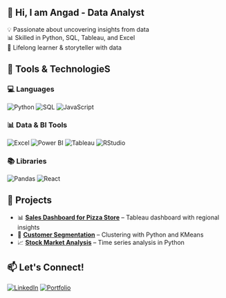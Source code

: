## 👋 Hi, I am Angad - Data Analyst

💡 Passionate about uncovering insights from data  
📊 Skilled in Python, SQL, Tableau, and Excel  
🧠 Lifelong learner & storyteller with data  

## 🔧 Tools & TechnologieS

### 💻 Languages
![Python](https://img.shields.io/badge/Python-3776AB?style=flat&logo=python&logoColor=white)
![SQL](https://img.shields.io/badge/SQL-4479A1?style=flat&logo=mysql&logoColor=white)
![JavaScript](https://img.shields.io/badge/JavaScript-F7DF1E?style=flat&logo=javascript&logoColor=black)

### 📊 Data & BI Tools
![Excel](https://img.shields.io/badge/Excel-217346?style=flat&logo=microsoft-excel&logoColor=white)
![Power BI](https://img.shields.io/badge/Power%20BI-F2C811?style=flat&logo=powerbi&logoColor=black)
![Tableau](https://img.shields.io/badge/Tableau-E97627?style=flat&logo=tableau&logoColor=white)
![RStudio](https://img.shields.io/badge/RStudio-75AADB?style=flat&logo=rstudio&logoColor=white)

### 📚 Libraries
![Pandas](https://img.shields.io/badge/Pandas-150458?style=flat&logo=pandas&logoColor=white)
![React](https://img.shields.io/badge/React-20232A?style=flat&logo=react&logoColor=61DAFB)


## 📁 Projects
- 📊 **[Sales Dashboard for Pizza Store](https://github.com/yourusername/sales-dashboard)** – Tableau dashboard with regional insights
- 🐍 **[Customer Segmentation](https://github.com/yourusername/customer-segmentation)** – Clustering with Python and KMeans
- 📈 **[Stock Market Analysis](https://github.com/yourusername/stock-analysis)** – Time series analysis in Python

## 📫 Let's Connect!
[![LinkedIn](https://img.shields.io/badge/-LinkedIn-blue?style=flat&logo=linkedin)](https://www.linkedin.com/in/as3399/)
[![Portfolio](https://img.shields.io/badge/-Portfolio-000?style=flat)](https://your-portfolio.com)
